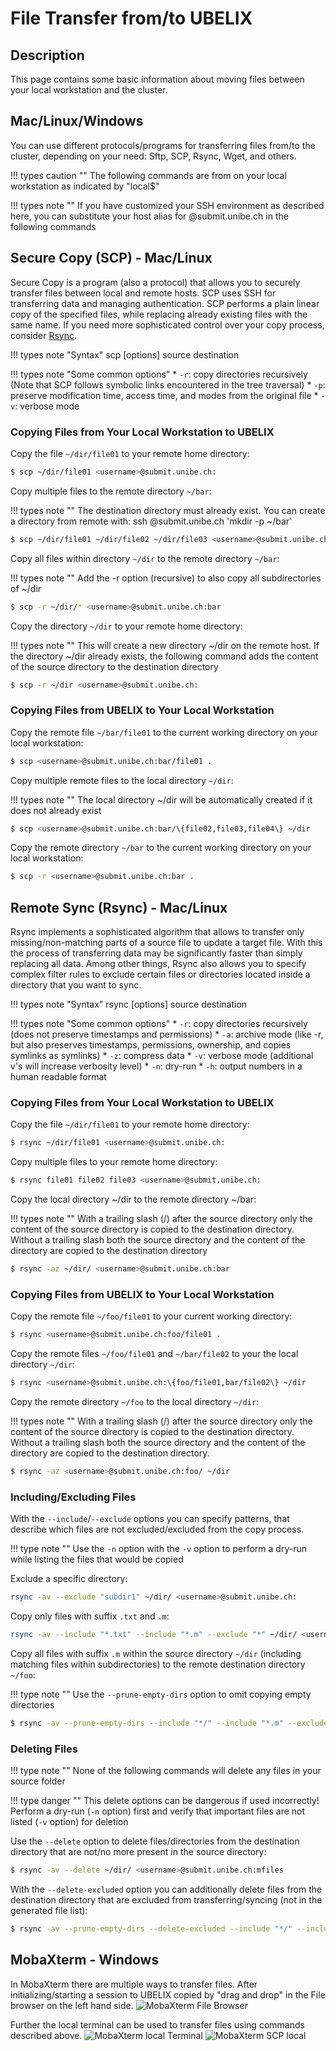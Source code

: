 # File Transfer from/to UBELIX

## Description

This page contains some basic information about moving files between your local workstation and the cluster.

## Mac/Linux/Windows

You can use different protocols/programs for transferring files from/to the cluster, depending on your need: Sftp, SCP, Rsync, Wget, and others.

!!! types caution ""
    The following commands are from on your local workstation as indicated by "local$"

!!! types note ""
    If you have customized your SSH environment as described here, you can substitute your host alias for <username>@submit.unibe.ch in the following commands


## Secure Copy (SCP) - Mac/Linux
Secure Copy is a program (also a protocol) that allows you to securely transfer files between local and remote hosts. SCP uses SSH for transferring data and managing authentication.
SCP performs a plain linear copy of the specified files, while replacing already existing files with the same name. If you need more sophisticated control over your copy process, consider [Rsync](file-transfer.md#remote-sync-rsync-maclinux).

!!! types note "Syntax"
    scp [options] source destination

!!! types note "Some common options"
    * `-r`: copy directories recursively (Note that SCP follows symbolic links encountered in the tree traversal)
    * `-p`: preserve modification time, access time, and modes from the original file
    * `-v`: verbose mode


### Copying Files from Your Local Workstation to UBELIX

Copy the file `~/dir/file01` to your remote home directory:

```Bash
$ scp ~/dir/file01 <username>@submit.unibe.ch:
```

Copy multiple files to the remote directory `~/bar`:

!!! types note ""
    The destination directory must already exist. You can create a directory from remote with: ssh <username>@submit.unibe.ch 'mkdir -p ~/bar'

```Bash
$ scp ~/dir/file01 ~/dir/file02 ~/dir/file03 <username>@submit.unibe.ch:bar
```

Copy all files within directory `~/dir` to the remote directory `~/bar`:

!!! types note ""
    Add the -r option (recursive) to also copy all subdirectories of ~/dir

```Bash
$ scp -r ~/dir/* <username>@submit.unibe.ch:bar
```

Copy the directory `~/dir` to your remote home directory:

!!! types note ""
    This will create a new directory ~/dir on the remote host. If the directory ~/dir already exists, the following command adds the content of the source directory to the destination directory

```Bash
$ scp -r ~/dir <username>@submit.unibe.ch:
```

### Copying Files from UBELIX to Your Local Workstation

Copy the remote file `~/bar/file01` to the current working directory on your local workstation:

```Bash
$ scp <username>@submit.unibe.ch:bar/file01 .
```


Copy multiple remote files to the local directory `~/dir`:

!!! types note ""
    The local directory ~/dir will be automatically created if it does not already exist

```Bash
$ scp <username>@submit.unibe.ch:bar/\{file02,file03,file04\} ~/dir
```

Copy the remote directory `~/bar` to the current working directory on your local workstation:

```Bash
$ scp -r <username>@submit.unibe.ch:bar .
```

## Remote Sync (Rsync) - Mac/Linux
Rsync implements a sophisticated algorithm that allows to transfer only missing/non-matching parts of a source file to update a target file. With this the process of transferring data may be significantly faster than simply replacing all data.
Among other things, Rsync also allows you to specify complex filter rules to exclude certain files or directories located inside a directory that you want to sync.


!!! types note "Syntax"
    rsync [options] source destination 

!!! types note "Some common options"
    * `-r`: copy directories recursively (does not preserve timestamps and permissions)
    * `-a`: archive mode (like -r, but also preserves timestamps, permissions, ownership, and copies symlinks as symlinks)
    * `-z`: compress data
    * `-v`: verbose mode (additional v's will increase verbosity level)
    * `-n`: dry-run
    * `-h`: output numbers in a human readable format


### Copying Files from Your Local Workstation to UBELIX

Copy the file `~/dir/file01` to your remote home directory:

```Bash
$ rsync ~/dir/file01 <username>@submit.unibe.ch:
```

Copy multiple files to your remote home directory:

```Bash
$ rsync file01 file02 file03 <username>@submit.unibe.ch:
```

Copy the local directory ~/dir to the remote directory ~/bar:

!!! types note ""
    With a trailing slash (/) after the source directory only the content of the source directory is copied to the destination directory. Without a trailing slash both the source directory and the content of the directory are copied to the destination directory

```Bash
$ rsync -az ~/dir/ <username>@submit.unibe.ch:bar
```

### Copying Files from UBELIX to Your Local Workstation

Copy the remote file `~/foo/file01` to your current working directory:

```Bash
$ rsync <username>@submit.unibe.ch:foo/file01 .
```

Copy the remote files `~/foo/file01` and `~/bar/file02` to your the local directory `~/dir`:

```Bash
$ rsync <username>@submit.unibe.ch:\{foo/file01,bar/file02\} ~/dir
```

Copy the remote directory `~/foo` to the local directory `~/dir`:

!!! types note ""
    With a trailing slash (/) after the source directory only the content of the source directory is copied to the destination directory. Without a trailing slash both the source directory and the content of the directory are copied to the destination directory.

```Bash
$ rsync -az <username>@submit.unibe.ch:foo/ ~/dir
```

### Including/Excluding Files

With the `--include`/`--exclude` options you can specify patterns, that describe which files are not excluded/excluded from the copy process.

!!! type note ""
    Use the `-n` option with the `-v` option to perform a dry-run while listing the files that would be copied

Exclude a specific directory:

```Bash
rsync -av --exclude "subdir1" ~/dir/ <username>@submit.unibe.ch:
```

Copy only files with suffix `.txt` and `.m`:

```Bash
rsync -av --include "*.txt" --include "*.m" --exclude "*" ~/dir/ <username>@submit.unibe.ch:
```

Copy all files with suffix `.m` within the source directory `~/dir` (including matching files within subdirectories) to the remote destination directory `~/foo`:

!!! type note ""
    Use the `--prune-empty-dirs` option to omit copying empty directories

```Bash
$ rsync -av --prune-empty-dirs --include "*/" --include "*.m" --exclude "*" ~/dir/ <username>@submit.unibe.ch:foo
```


### Deleting Files

!!! type note ""
    None of the following commands will delete any files in your source folder

!!! type danger ""
    This delete options can be dangerous if used incorrectly! Perform a dry-run (`-n` option) first and verify that important files are not listed (`-v` option) for deletion

Use the `--delete` option to delete files/directories from the destination directory that are not/no more present in the source directory:

```Bash
$ rsync -av --delete ~/dir/ <username>@submit.unibe.ch:mfiles
```

With the `--delete-excluded` option you can additionally delete files from the destination directory that are excluded from transferring/syncing (not in the generated file list):

```Bash
$ rsync -av --prune-empty-dirs --delete-excluded --include "*/" --include "*.m" --exclude "*" ~/dir/ <username>@submit.unibe.ch:foo
```


## MobaXterm - Windows

In MobaXterm there are multiple ways to transfer files. After initializing/starting a session to UBELIX copied by "drag and drop" in the File browser on the left hand side. ![MobaXterm File Browser](../images/mobaXterm_04_scp.png "SCP pane")

Further the local terminal can be used to transfer files using commands described above. 
![MobaXterm local Terminal](../images/mobaXterm_05_local.png "local terminal")
![MobaXterm SCP local](../images/mobaXterm_05a_scp_local.png "local terminal scp")

